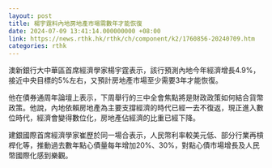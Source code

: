 ```yaml
---
layout: post
title: 楊宇霆料內地房地產市場需數年才能恢復
date: 2024-07-09 13:41:14.000000000 +08:00
link: https://news.rthk.hk/rthk/ch/component/k2/1760856-20240709.htm
categories: rthk
---
```


澳新銀行大中華區首席經濟學家楊宇霆表示，該行預測內地今年經濟增長4.9%，接近中央目標的5%左右，又預計房地產市場至少需要3年才能恢復。

他在債券通周年論壇上表示，下周舉行的三中全會焦點將是財政政策如何結合貨幣政策。他說，內地依賴房地產為主要支撐經濟的時代已經一去不復返，現正進入數位時代，經濟會變得數位化，房地產佔經濟的比重已經下降。

建銀國際首席經濟學家崔歷於同一場合表示，人民幣利率較美元低、部分行業再槓桿化等，推動過去數年點心債量每年增加20%、30%，對點心債市場增長及人民幣國際化感到樂觀。
